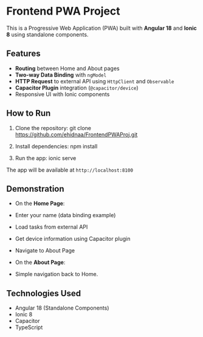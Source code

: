 # Frontend PWA Project

This is a Progressive Web Application (PWA) built with **Angular 18** and **Ionic 8** using standalone components.

## Features

- **Routing** between Home and About pages
- **Two-way Data Binding** with `ngModel`
- **HTTP Request** to external API using `HttpClient` and `Observable`
- **Capacitor Plugin** integration (`@capacitor/device`)
- Responsive UI with Ionic components

## How to Run

1. Clone the repository:
git clone https://github.com/ehidnaa/FrontendPWAProj.git

2. Install dependencies:
npm install

3. Run the app:
ionic serve

The app will be available at `http://localhost:8100`

## Demonstration

- On the **Home Page**:
- Enter your name (data binding example)
- Load tasks from external API
- Get device information using Capacitor plugin
- Navigate to About Page

- On the **About Page**:
- Simple navigation back to Home.

## Technologies Used

- Angular 18 (Standalone Components)
- Ionic 8
- Capacitor
- TypeScript